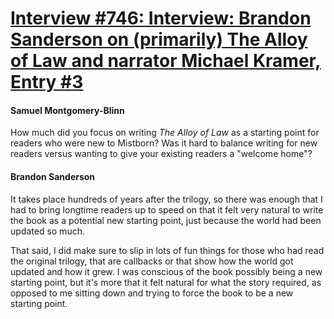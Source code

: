# [Interview #746: Interview: Brandon Sanderson on (primarily) The Alloy of Law and narrator Michael Kramer, Entry #3](https://www.theoryland.com/intvmain.php?i=746#3)

#### Samuel Montgomery-Blinn

How much did you focus on writing
*The Alloy of Law*
as a starting point for readers who were new to Mistborn? Was it hard to balance writing for new readers versus wanting to give your existing readers a "welcome home"?

#### Brandon Sanderson

It takes place hundreds of years after the trilogy, so there was enough that I had to bring longtime readers up to speed on that it felt very natural to write the book as a potential new starting point, just because the world had been updated so much.

That said, I did make sure to slip in lots of fun things for those who had read the original trilogy, that are callbacks or that show how the world got updated and how it grew. I was conscious of the book possibly being a new starting point, but it's more that it felt natural for what the story required, as opposed to me sitting down and trying to force the book to be a new starting point.

